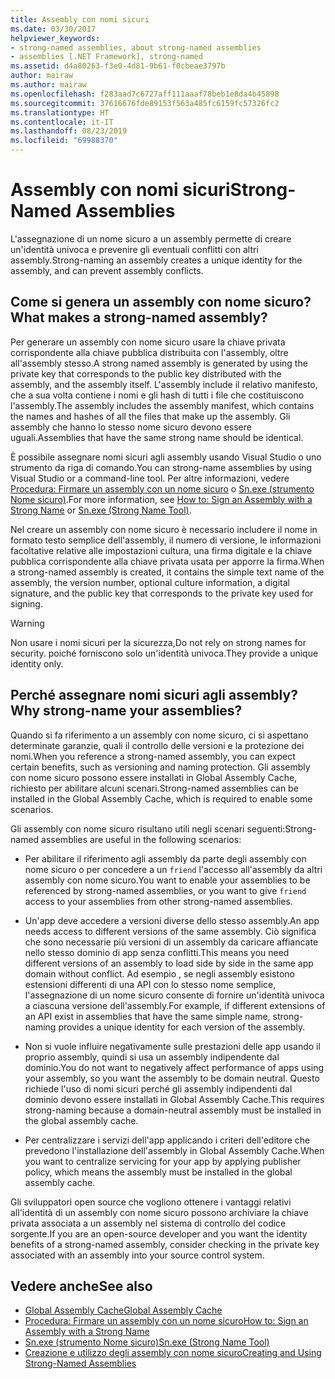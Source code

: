 ```yaml
---
title: Assembly con nomi sicuri
ms.date: 03/30/2017
helpviewer_keywords:
- strong-named assemblies, about strong-named assemblies
- assemblies [.NET Framework], strong-named
ms.assetid: d4a80263-f3e0-4d81-9b61-f0cbeae3797b
author: mairaw
ms.author: mairaw
ms.openlocfilehash: f283aad7c6727aff111aaaf78beb1e8da4b45898
ms.sourcegitcommit: 37616676fde89153f563a485fc6159fc57326fc2
ms.translationtype: HT
ms.contentlocale: it-IT
ms.lasthandoff: 08/23/2019
ms.locfileid: "69988370"
---
```

# <a name="strong-named-assemblies"></a><span data-ttu-id="cf848-102">Assembly con nomi sicuri</span><span class="sxs-lookup"><span data-stu-id="cf848-102">Strong-Named Assemblies</span></span>
<span data-ttu-id="cf848-103">L'assegnazione di un nome sicuro a un assembly permette di creare un'identità univoca e prevenire gli eventuali conflitti con altri assembly.</span><span class="sxs-lookup"><span data-stu-id="cf848-103">Strong-naming an assembly creates a unique identity for the assembly, and can prevent assembly conflicts.</span></span>  
  
## <a name="what-makes-a-strong-named-assembly"></a><span data-ttu-id="cf848-104">Come si genera un assembly con nome sicuro?</span><span class="sxs-lookup"><span data-stu-id="cf848-104">What makes a strong-named assembly?</span></span>  
 <span data-ttu-id="cf848-105">Per generare un assembly con nome sicuro usare la chiave privata corrispondente alla chiave pubblica distribuita con l'assembly, oltre all'assembly stesso.</span><span class="sxs-lookup"><span data-stu-id="cf848-105">A strong named assembly is generated by using the private key that corresponds to the public key distributed with the assembly, and the assembly itself.</span></span> <span data-ttu-id="cf848-106">L'assembly include il relativo manifesto, che a sua volta contiene i nomi e gli hash di tutti i file che costituiscono l'assembly.</span><span class="sxs-lookup"><span data-stu-id="cf848-106">The assembly includes the assembly manifest, which contains the names and hashes of all the files that make up the assembly.</span></span> <span data-ttu-id="cf848-107">Gli assembly che hanno lo stesso nome sicuro devono essere uguali.</span><span class="sxs-lookup"><span data-stu-id="cf848-107">Assemblies that have the same strong name should be identical.</span></span>  
  
 <span data-ttu-id="cf848-108">È possibile assegnare nomi sicuri agli assembly usando Visual Studio o uno strumento da riga di comando.</span><span class="sxs-lookup"><span data-stu-id="cf848-108">You can strong-name assemblies by using Visual Studio or a command-line tool.</span></span> <span data-ttu-id="cf848-109">Per altre informazioni, vedere [Procedura: Firmare un assembly con un nome sicuro](../../../docs/framework/app-domains/how-to-sign-an-assembly-with-a-strong-name.md) o [Sn.exe (strumento Nome sicuro)](../../../docs/framework/tools/sn-exe-strong-name-tool.md).</span><span class="sxs-lookup"><span data-stu-id="cf848-109">For more information, see [How to: Sign an Assembly with a Strong Name](../../../docs/framework/app-domains/how-to-sign-an-assembly-with-a-strong-name.md) or [Sn.exe (Strong Name Tool)](../../../docs/framework/tools/sn-exe-strong-name-tool.md).</span></span>  
  
 <span data-ttu-id="cf848-110">Nel creare un assembly con nome sicuro è necessario includere il nome in formato testo semplice dell'assembly, il numero di versione, le informazioni facoltative relative alle impostazioni cultura, una firma digitale e la chiave pubblica corrispondente alla chiave privata usata per apporre la firma.</span><span class="sxs-lookup"><span data-stu-id="cf848-110">When a strong-named assembly is created, it contains the simple text name of the assembly, the version number, optional culture information, a digital signature, and the public key that corresponds to the private key used for signing.</span></span>  
  
> [!WARNING]
> <span data-ttu-id="cf848-111">Non usare i nomi sicuri per la sicurezza,</span><span class="sxs-lookup"><span data-stu-id="cf848-111">Do not rely on strong names for security.</span></span> <span data-ttu-id="cf848-112">poiché forniscono solo un'identità univoca.</span><span class="sxs-lookup"><span data-stu-id="cf848-112">They provide a unique identity only.</span></span>  
  
## <a name="why-strong-name-your-assemblies"></a><span data-ttu-id="cf848-113">Perché assegnare nomi sicuri agli assembly?</span><span class="sxs-lookup"><span data-stu-id="cf848-113">Why strong-name your assemblies?</span></span>  
 <span data-ttu-id="cf848-114">Quando si fa riferimento a un assembly con nome sicuro, ci si aspettano determinate garanzie, quali il controllo delle versioni e la protezione dei nomi.</span><span class="sxs-lookup"><span data-stu-id="cf848-114">When you reference a strong-named assembly, you can expect certain benefits, such as versioning and naming protection.</span></span> <span data-ttu-id="cf848-115">Gli assembly con nome sicuro possono essere installati in Global Assembly Cache, richiesto per abilitare alcuni scenari.</span><span class="sxs-lookup"><span data-stu-id="cf848-115">Strong-named assemblies can be installed in the Global Assembly Cache, which is required to enable some scenarios.</span></span>  
  
 <span data-ttu-id="cf848-116">Gli assembly con nome sicuro risultano utili negli scenari seguenti:</span><span class="sxs-lookup"><span data-stu-id="cf848-116">Strong-named assemblies are useful in the following scenarios:</span></span>  
  
- <span data-ttu-id="cf848-117">Per abilitare il riferimento agli assembly da parte degli assembly con nome sicuro o per concedere a un `friend` l'accesso all'assembly da altri assembly con nome sicuro.</span><span class="sxs-lookup"><span data-stu-id="cf848-117">You want to enable your assemblies to be referenced by strong-named assemblies, or you want to give `friend` access to your assemblies from other strong-named assemblies.</span></span>  
  
- <span data-ttu-id="cf848-118">Un'app deve accedere a versioni diverse dello stesso assembly.</span><span class="sxs-lookup"><span data-stu-id="cf848-118">An app needs access to different versions of the same assembly.</span></span> <span data-ttu-id="cf848-119">Ciò significa che sono necessarie più versioni di un assembly da caricare affiancate nello stesso dominio di app senza conflitti.</span><span class="sxs-lookup"><span data-stu-id="cf848-119">This means  you need different versions of an assembly to load side by side in the same app domain without conflict.</span></span> <span data-ttu-id="cf848-120">Ad esempio , se negli assembly esistono estensioni differenti di una API con lo stesso nome semplice, l'assegnazione di un nome sicuro consente di fornire un'identità univoca a ciascuna versione dell'assembly.</span><span class="sxs-lookup"><span data-stu-id="cf848-120">For example, if different extensions of an API exist in assemblies that have the same simple name, strong-naming provides a unique identity for each version of the assembly.</span></span>  
  
- <span data-ttu-id="cf848-121">Non si vuole influire negativamente sulle prestazioni delle app usando il proprio assembly, quindi si usa un assembly indipendente dal dominio.</span><span class="sxs-lookup"><span data-stu-id="cf848-121">You do not want to negatively affect performance of apps using your assembly, so you want the assembly to be domain neutral.</span></span> <span data-ttu-id="cf848-122">Questo richiede l'uso di nomi sicuri perché gli assembly indipendenti dal dominio devono essere installati in Global Assembly Cache.</span><span class="sxs-lookup"><span data-stu-id="cf848-122">This requires strong-naming because a domain-neutral assembly must be installed in the global assembly cache.</span></span>  
  
- <span data-ttu-id="cf848-123">Per centralizzare i servizi dell'app applicando i criteri dell'editore che prevedono l'installazione dell'assembly in Global Assembly Cache.</span><span class="sxs-lookup"><span data-stu-id="cf848-123">When you want to centralize servicing for your app by applying publisher policy, which means the assembly must be installed in the  global assembly cache.</span></span>  
  
 <span data-ttu-id="cf848-124">Gli sviluppatori open source che vogliono ottenere i vantaggi relativi all'identità di un assembly con nome sicuro possono archiviare la chiave privata associata a un assembly nel sistema di controllo del codice sorgente.</span><span class="sxs-lookup"><span data-stu-id="cf848-124">If you are an open-source developer and you want the identity benefits of a strong-named assembly, consider checking in the private key associated with an assembly into your source control system.</span></span>  
  
## <a name="see-also"></a><span data-ttu-id="cf848-125">Vedere anche</span><span class="sxs-lookup"><span data-stu-id="cf848-125">See also</span></span>

- [<span data-ttu-id="cf848-126">Global Assembly Cache</span><span class="sxs-lookup"><span data-stu-id="cf848-126">Global Assembly Cache</span></span>](../../../docs/framework/app-domains/gac.md)
- [<span data-ttu-id="cf848-127">Procedura: Firmare un assembly con un nome sicuro</span><span class="sxs-lookup"><span data-stu-id="cf848-127">How to: Sign an Assembly with a Strong Name</span></span>](../../../docs/framework/app-domains/how-to-sign-an-assembly-with-a-strong-name.md)
- [<span data-ttu-id="cf848-128">Sn.exe (strumento Nome sicuro)</span><span class="sxs-lookup"><span data-stu-id="cf848-128">Sn.exe (Strong Name Tool)</span></span>](../../../docs/framework/tools/sn-exe-strong-name-tool.md)
- [<span data-ttu-id="cf848-129">Creazione e utilizzo degli assembly con nome sicuro</span><span class="sxs-lookup"><span data-stu-id="cf848-129">Creating and Using Strong-Named Assemblies</span></span>](../../../docs/framework/app-domains/create-and-use-strong-named-assemblies.md)
